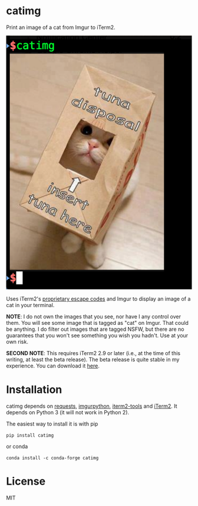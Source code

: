 # catimg

Print an image of a cat from Imgur to iTerm2.

![](example.png)

Uses iTerm2's [proprietary escape codes](https://iterm2.com/images.html) and
Imgur to display an image of a cat in your terminal.

**NOTE**: I do not own the images that you see, nor have I any control over
them. You will see some image that is tagged as "cat" on Imgur. That could be
anything. I do filter out images that are tagged NSFW, but there are no
guarantees that you won't see something you wish you hadn't. Use at your own
risk.

**SECOND NOTE**: This requires iTerm2 2.9 or later (i.e., at the time of this
writing, at least the beta release). The beta release is quite stable in my
experience. You can download it
[here](https://www.iterm2.com/downloads.html).

# Installation

catimg depends on [requests](http://docs.python-requests.org/en/latest/),
[imgurpython](https://github.com/Imgur/imgurpython),
[iterm2-tools](https://github.com/asmeurer/iterm2-tools) and
[iTerm2](https://iterm2.com/).  It depends on Python 3 (it will not work in
Python 2).

The easiest way to install it is with pip

    pip install catimg

or conda

    conda install -c conda-forge catimg

# License

MIT
